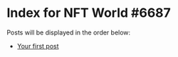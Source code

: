 # Index for NFT World #6687
Posts will be displayed in the order below:

- [Your first post](./001-first.md)

